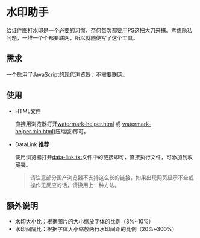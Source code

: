 # 水印助手
给证件图打水印是一个必要的习惯，奈何每次都要用PS这把大刀来搞。考虑隐私问题，一堆一个个都要联网，所以就随便写了这个工具。

## 需求
一个启用了JavaScript的现代浏览器，不需要联网。

## 使用
- HTML文件

    直接用浏览器打开[watermark-helper.html](watermark-helper.html) 或 [watermark-helper.min.html](watermark-helper.min.html)(压缩版)即可。
- DataLink **推荐**
    
    使用浏览器打开[data-link.txt](data-link.txt)文件中的链接即可，直接执行文件，可添加到收藏夹。
    > 请注意部分国产浏览器不支持这么长的链接，如果出现网页显示不全或操作无反应的话，请换用上一种方法。
    
## 额外说明
- 水印大小比：根据图片的大小缩放字体的比例（3%~10%）
- 水印间隔比：根据字体大小缩放两行水印间距的比例（20%~300%）
